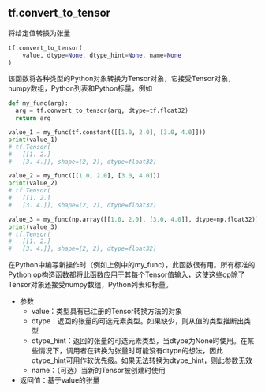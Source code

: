 ## tf.convert_to_tensor

将给定值转换为张量

```python
tf.convert_to_tensor(
    value, dtype=None, dtype_hint=None, name=None
)
```

该函数将各种类型的Python对象转换为Tensor对象，它接受Tensor对象，numpy数组，Python列表和Python标量，例如

```python
def my_func(arg):
  arg = tf.convert_to_tensor(arg, dtype=tf.float32)
  return arg

value_1 = my_func(tf.constant([[1.0, 2.0], [3.0, 4.0]]))
print(value_1)
# tf.Tensor(
#   [[1. 2.]
#   [3. 4.]], shape=(2, 2), dtype=float32)

value_2 = my_func([[1.0, 2.0], [3.0, 4.0]])
print(value_2)
# tf.Tensor(
#   [[1. 2.]
#   [3. 4.]], shape=(2, 2), dtype=float32)

value_3 = my_func(np.array([[1.0, 2.0], [3.0, 4.0]], dtype=np.float32))
print(value_3)
# tf.Tensor(
#   [[1. 2.]
#   [3. 4.]], shape=(2, 2), dtype=float32)
```

在Python中编写新操作时（例如上例中的my_func），此函数很有用。所有标准的Python op构造函数都将此函数应用于其每个Tensor值输入，这使这些op除了Tensor对象还接受numpy数组，Python列表和标量。

+ 参数
   + value：类型具有已注册的Tensor转换方法的对象
   + dtype：返回的张量的可选元素类型。如果缺少，则从值的类型推断出类型
   + dtype_hint：返回的张量的可选元素类型，当dtype为None时使用。在某些情况下，调用者在转换为张量时可能没有dtype的想法，因此dtype_hint可用作软优先级。如果无法转换为dtype_hint，则此参数无效
   + name：（可选）当新的Tensor被创建时使用
+ 返回值：基于value的张量
